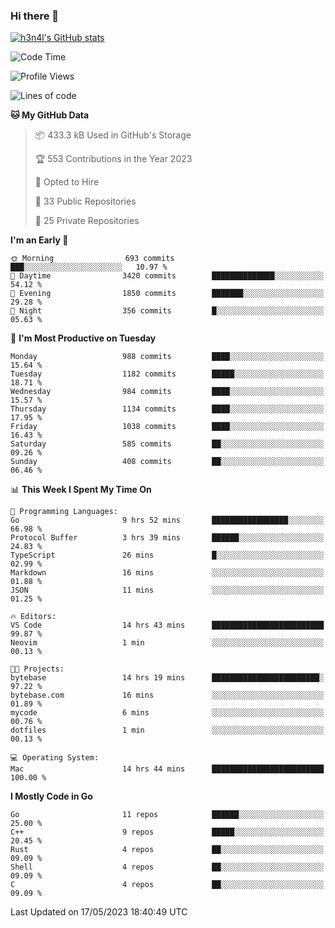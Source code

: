 ### Hi there 👋

[![h3n4l's GitHub stats](https://github-readme-stats.vercel.app/api?username=h3n4l&count_private=true&show_icons=true&theme=radical)](https://github.com/h3n4l/github-readme-stats)

<!--START_SECTION:waka-->
![Code Time](http://img.shields.io/badge/Code%20Time-1%2C228%20hrs%2033%20mins-blue)

![Profile Views](http://img.shields.io/badge/Profile%20Views-0-blue)

![Lines of code](https://img.shields.io/badge/From%20Hello%20World%20I%27ve%20Written-3.0%20million%20lines%20of%20code-blue)

**🐱 My GitHub Data** 

> 📦 433.3 kB Used in GitHub's Storage 
 > 
> 🏆 553 Contributions in the Year 2023
 > 
> 💼 Opted to Hire
 > 
> 📜 33 Public Repositories 
 > 
> 🔑 25 Private Repositories 
 > 
**I'm an Early 🐤** 

```text
🌞 Morning                693 commits         ███░░░░░░░░░░░░░░░░░░░░░░   10.97 % 
🌆 Daytime                3420 commits        ██████████████░░░░░░░░░░░   54.12 % 
🌃 Evening                1850 commits        ███████░░░░░░░░░░░░░░░░░░   29.28 % 
🌙 Night                  356 commits         █░░░░░░░░░░░░░░░░░░░░░░░░   05.63 % 
```
📅 **I'm Most Productive on Tuesday** 

```text
Monday                   988 commits         ████░░░░░░░░░░░░░░░░░░░░░   15.64 % 
Tuesday                  1182 commits        █████░░░░░░░░░░░░░░░░░░░░   18.71 % 
Wednesday                984 commits         ████░░░░░░░░░░░░░░░░░░░░░   15.57 % 
Thursday                 1134 commits        ████░░░░░░░░░░░░░░░░░░░░░   17.95 % 
Friday                   1038 commits        ████░░░░░░░░░░░░░░░░░░░░░   16.43 % 
Saturday                 585 commits         ██░░░░░░░░░░░░░░░░░░░░░░░   09.26 % 
Sunday                   408 commits         ██░░░░░░░░░░░░░░░░░░░░░░░   06.46 % 
```


📊 **This Week I Spent My Time On** 

```text
💬 Programming Languages: 
Go                       9 hrs 52 mins       █████████████████░░░░░░░░   66.98 % 
Protocol Buffer          3 hrs 39 mins       ██████░░░░░░░░░░░░░░░░░░░   24.83 % 
TypeScript               26 mins             █░░░░░░░░░░░░░░░░░░░░░░░░   02.99 % 
Markdown                 16 mins             ░░░░░░░░░░░░░░░░░░░░░░░░░   01.88 % 
JSON                     11 mins             ░░░░░░░░░░░░░░░░░░░░░░░░░   01.25 % 

🔥 Editors: 
VS Code                  14 hrs 43 mins      █████████████████████████   99.87 % 
Neovim                   1 min               ░░░░░░░░░░░░░░░░░░░░░░░░░   00.13 % 

🐱‍💻 Projects: 
bytebase                 14 hrs 19 mins      ████████████████████████░   97.22 % 
bytebase.com             16 mins             ░░░░░░░░░░░░░░░░░░░░░░░░░   01.89 % 
mycode                   6 mins              ░░░░░░░░░░░░░░░░░░░░░░░░░   00.76 % 
dotfiles                 1 min               ░░░░░░░░░░░░░░░░░░░░░░░░░   00.13 % 

💻 Operating System: 
Mac                      14 hrs 44 mins      █████████████████████████   100.00 % 
```

**I Mostly Code in Go** 

```text
Go                       11 repos            ██████░░░░░░░░░░░░░░░░░░░   25.00 % 
C++                      9 repos             █████░░░░░░░░░░░░░░░░░░░░   20.45 % 
Rust                     4 repos             ██░░░░░░░░░░░░░░░░░░░░░░░   09.09 % 
Shell                    4 repos             ██░░░░░░░░░░░░░░░░░░░░░░░   09.09 % 
C                        4 repos             ██░░░░░░░░░░░░░░░░░░░░░░░   09.09 % 
```




 Last Updated on 17/05/2023 18:40:49 UTC
<!--END_SECTION:waka-->

